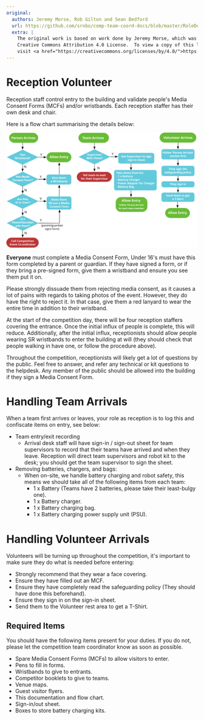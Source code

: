 ```yaml
---
original:
  authors: Jeremy Morse, Rob Gilton and Sean Bedford
  url: https://github.com/srobo/comp-team-coord-docs/blob/master/RoleDescriptions/reception.md
  extra: |
    The original work is based on work done by Jeremy Morse, which was under the
    Creative Commons Attribution 4.0 License.  To view a copy of this license,
    visit <a href="https://creativecommons.org/licenses/by/4.0/">https://creativecommons.org/licenses/by/4.0/</a>.
---
```

# Reception Volunteer

Reception staff control entry to the building and validate people's Media Consent Forms (MCFs) and/or wristbands. Each reception staffer has their own desk and chair.

Here is a flow chart summarising the details below:

![Reception Desk Flow](../diagrams/reception-desk-flow.svg)

**Everyone** must complete a Media Consent Form, Under 16's must have this form completed by a parent or guardian. If they have signed a form, or if they bring a pre-signed form, give them a wristband and ensure you see them put it on.

Please strongly dissuade them from rejecting media consent, as it causes a lot of pains with regards to taking photos of the event. However, they do have the right to reject it. In that case, give them a red lanyard to wear the entire time in addition to their wristband.

At the start of the competition day, there will be four reception staffers
covering the entrance. Once the initial influx of people is complete, this
will reduce. Additionally, after the initial influx, receptionists
should allow people wearing SR wristbands to enter the building at will (they
should check that people walking in have one, or follow the procedure above).

Throughout the competition, receptionists will likely get a lot of questions by the public. Feel free to answer, and refer any technical or kit questions
to the helpdesk. Any member of the public should be allowed into the building if they sign a Media Consent Form.

# Handling Team Arrivals
When a team first arrives or leaves, your role as reception is to log this and confiscate items on entry, see below:

* Team entry/exit recording
 	* Arrival desk staff will have sign-in / sign-out sheet for team supervisors to
record that their teams have arrived and when they leave. Reception will direct
team supervisors and robot kit to the desk; you should get the team supervisor to sign the sheet.
* Removing batteries, chargers, and bags:
 	* When on-site, we handle battery charging and robot safety, this means we should take all of the following items from each team:
 		* 1 x Battery (Teams have 2 batteries, please take their least-bulgy one).
 		* 1 x Battery charger.
		* 1 x Battery charging bag.
		* 1 x Battery charging power supply unit (PSU).

# Handling Volunteer Arrivals
Volunteers will be turning up throughout the competition, it's important to make sure they do what is needed before entering:
- Strongly recommend that they wear a face covering.
- Ensure they have filled out an MCF.
- Ensure they have completely read the safeguarding policy (They should have done this beforehand).
- Ensure they sign in on the sign-in sheet.
- Send them to the Volunteer rest area to get a T-Shirt.

## Required Items

You should have the following items present for your duties. If you do not, please let the competition team coordinator know as soon as possible.

* Spare Media Consent Forms (MCFs) to allow visitors to enter.
* Pens to fill in forms.
* Wristbands to give to entrants.
* Competitor booklets to give to teams.
* Venue maps.
* Guest visitor flyers.
* This documentation and flow chart.
* Sign-in/out sheet.
* Boxes to store battery charging kits.
